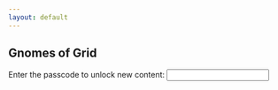 ```yaml
---
layout: default
---
```





<!-- Banner -->
<section id="banner">
    <div class="inner">
        <h2>Gnomes of Grid</h2>
    </div>
</section>
<section id="main" class="wrapper style1">

<script type="text/javascript" src="http://code.jquery.com/jquery-1.6.2.js"></script>
<script type='text/javascript'>//<![CDATA[
$(window).load(function(){
$('#pwd').keyup(function(){
    if($(this).val() == 'smelly jelly bean')
       $('#content').show(); 
});
});//]]> 

</script>


<div class="box effect7">
<form>
    Enter the passcode to unlock new content:
    <input id="pwd" type="text" name="pwd" />
    </form>
    <div id="content" style="display:none;">
    testing 123
    </div>  
  
</div>

</section>

